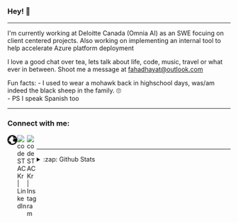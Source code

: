 ### Hey! 👋
---
I'm currently working at Deloitte Canada (Omnia AI) as an SWE focuing on client centered projects. Also working on implementing an internal tool to help accelerate Azure platform deployment

I love a good chat over tea, lets talk about life, code, music, travel or what ever in between. Shoot me a message at fahadhayat@outlook.com

Fun facts: - I used to wear a mohawk back in highschool days, was/am indeed the black sheep in the family. 🙄 <br/>
          - PS I speak Spanish too

---
### Connect with me:

[<img align="left" alt="codeSTACKr.com" width="22px" src="https://raw.githubusercontent.com/iconic/open-iconic/master/svg/globe.svg" />][website]
<!-- [<img align="left" alt="codeSTACKr | YouTube" width="22px" src="https://cdn.jsdelivr.net/npm/simple-icons@v3/icons/youtube.svg" />][youtube] -->
<!-- [<img align="left" alt="codeSTACKr | Twitter" width="22px" src="https://cdn.jsdelivr.net/npm/simple-icons@v3/icons/twitter.svg" />][twitter] -->
[<img align="left" alt="codeSTACKr | LinkedIn" width="22px" src="https://cdn.jsdelivr.net/npm/simple-icons@v3/icons/linkedin.svg" />][linkedin]
[<img align="left" alt="codeSTACKr | Instagram" width="22px" src="https://cdn.jsdelivr.net/npm/simple-icons@v3/icons/instagram.svg" />][instagram]


[website]: https://fahadhayat.life
<!-- [twitter]: https://twitter.com/codeSTACKr -->
<!-- [youtube]: https://youtube.com/codeSTACKr -->
[instagram]: https://instagram.com/fahoodii_h
[linkedin]: https://linkedin.com/in/fahdhayat
<br />

--- 
<details>
  <summary>:zap: Github Stats</summary>

  <img align="left" alt="codeSTACKr's Github Stats" src="https://github-readme-stats.codestackr.vercel.app/api?username=businessglitch&show_icons=true&hide_border=true" />

</details>

